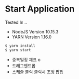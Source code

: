 # Start Application


Tested In ..
* NodeJS Version 10.15.3
* YARN Version 1.16.0


```
$ yarn install
$ yarn start
```


* 중복일정 체크 o
* 드래그앤드롭 
* 스케줄 블럭 클릭시 조정 팝업 
